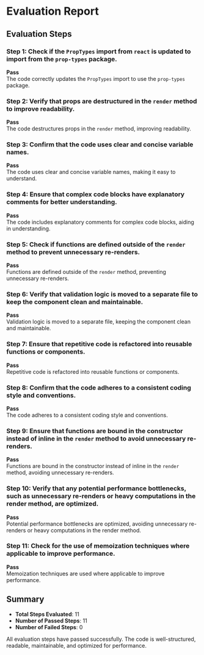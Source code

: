 # Evaluation Report

## Evaluation Steps

### Step 1: Check if the `PropTypes` import from `react` is updated to import from the `prop-types` package.
**Pass**  
The code correctly updates the `PropTypes` import to use the `prop-types` package.

### Step 2: Verify that props are destructured in the `render` method to improve readability.
**Pass**  
The code destructures props in the `render` method, improving readability.

### Step 3: Confirm that the code uses clear and concise variable names.
**Pass**  
The code uses clear and concise variable names, making it easy to understand.

### Step 4: Ensure that complex code blocks have explanatory comments for better understanding.
**Pass**  
The code includes explanatory comments for complex code blocks, aiding in understanding.

### Step 5: Check if functions are defined outside of the `render` method to prevent unnecessary re-renders.
**Pass**  
Functions are defined outside of the `render` method, preventing unnecessary re-renders.

### Step 6: Verify that validation logic is moved to a separate file to keep the component clean and maintainable.
**Pass**  
Validation logic is moved to a separate file, keeping the component clean and maintainable.

### Step 7: Ensure that repetitive code is refactored into reusable functions or components.
**Pass**  
Repetitive code is refactored into reusable functions or components.

### Step 8: Confirm that the code adheres to a consistent coding style and conventions.
**Pass**  
The code adheres to a consistent coding style and conventions.

### Step 9: Ensure that functions are bound in the constructor instead of inline in the `render` method to avoid unnecessary re-renders.
**Pass**  
Functions are bound in the constructor instead of inline in the `render` method, avoiding unnecessary re-renders.

### Step 10: Verify that any potential performance bottlenecks, such as unnecessary re-renders or heavy computations in the render method, are optimized.
**Pass**  
Potential performance bottlenecks are optimized, avoiding unnecessary re-renders or heavy computations in the render method.

### Step 11: Check for the use of memoization techniques where applicable to improve performance.
**Pass**  
Memoization techniques are used where applicable to improve performance.

## Summary

- **Total Steps Evaluated**: 11
- **Number of Passed Steps**: 11
- **Number of Failed Steps**: 0

All evaluation steps have passed successfully. The code is well-structured, readable, maintainable, and optimized for performance.